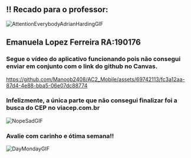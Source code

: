 ## ‼️ Recado para o professor:
![AttentionEverybodyAdrianHardingGIF](https://github.com/Manoob2408/AC2_Mobile/assets/69742113/ea5f5015-225b-4c43-b293-bf299fc091f9)

## Emanuela Lopez Ferreira RA:190176

### Segue o vídeo do aplicativo funcionando pois não consegui enviar em conjunto com o link do github no Canvas. 

https://github.com/Manoob2408/AC2_Mobile/assets/69742113/fc3a12aa-87d4-4e88-bba5-06e07dc88774

### Infelizmente, a única parte que não consegui finalizar foi a busca do CEP no viacep.com.br
![NopeSadGIF](https://github.com/Manoob2408/AC2_Mobile/assets/69742113/495a482a-1b8b-4677-86e7-62713c2a80ef)




### Avalie com carinho e ótima semana!!
![DayMondayGIF](https://github.com/Manoob2408/AC2_Mobile/assets/69742113/95c07cc5-61f3-482b-9044-9476a4f8c6eb)
